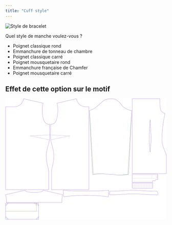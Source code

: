 ```yaml
---
title: "Cuff style"
---
```


![Style de bracelet](cuffstyle.svg)

Quel style de manche voulez-vous ?

- Poignet classique rond
- Emmanchure de tonneau de chambre
- Poignet classique carré
- Poignet mousquetaire rond
- Emmanchure française de Chamfer
- Poignet mousquetaire carré

## Effet de cette option sur le motif

![Cette image montre l'effet de cette option en superposant plusieurs variantes qui ont une valeur différente pour cette option](simone_cuffstyle_sample.svg "Effect of this option on the pattern")
